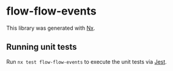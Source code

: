 # flow-flow-events

This library was generated with [Nx](https://nx.dev).

## Running unit tests

Run `nx test flow-flow-events` to execute the unit tests via [Jest](https://jestjs.io).
